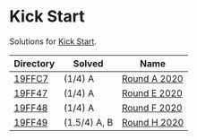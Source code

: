 <!-- SPDX-License-Identifier: X11 -->
# Kick Start

Solutions for [Kick Start](https://codingcompetitions.withgoogle.com/kickstart).

| Directory          | Solved       | Name
| ---                | ---          | ---
| [19FFC7](./19FFC7) | (1/4) A      | [Round A 2020](https://codingcompetitions.withgoogle.com/kickstart/round/000000000019ffc7)
| [19FF47](./19FF47) | (1/4) A      | [Round E 2020](https://codingcompetitions.withgoogle.com/kickstart/round/000000000019ff47)
| [19FF48](./19FF48) | (1/4) A      | [Round F 2020](https://codingcompetitions.withgoogle.com/kickstart/round/000000000019ff48)
| [19FF49](./19FF49) | (1.5/4) A, B | [Round H 2020](https://codingcompetitions.withgoogle.com/kickstart/round/000000000019ff49)
